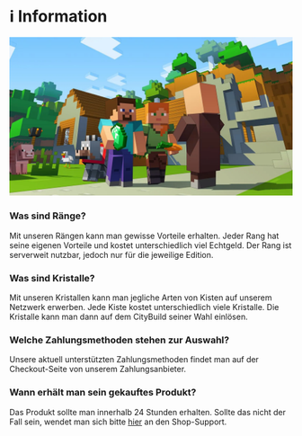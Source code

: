 # ℹ Information

![](../.assets/shop/information/shop-intro.png)

### Was sind Ränge?

Mit unseren Rängen kann man gewisse Vorteile erhalten. Jeder Rang hat seine eigenen Vorteile und kostet unterschiedlich viel Echtgeld. Der Rang ist serverweit nutzbar, jedoch nur für die jeweilige Edition.

### Was sind Kristalle?

Mit unseren Kristallen kann man jegliche Arten von Kisten auf unserem Netzwerk erwerben. Jede Kiste kostet unterschiedlich viele Kristalle. Die Kristalle kann man dann auf dem CityBuild seiner Wahl einlösen.

### Welche Zahlungsmethoden stehen zur Auswahl?

Unsere aktuell unterstützten Zahlungsmethoden findet man auf der Checkout-Seite von unserem Zahlungsanbieter.

### Wann erhält man sein gekauftes Produkt?

Das Produkt sollte man innerhalb 24 Stunden erhalten. Sollte das nicht der Fall sein, wendet man sich bitte [hier](mailto:support@iwmedia.de) an den Shop-Support.

